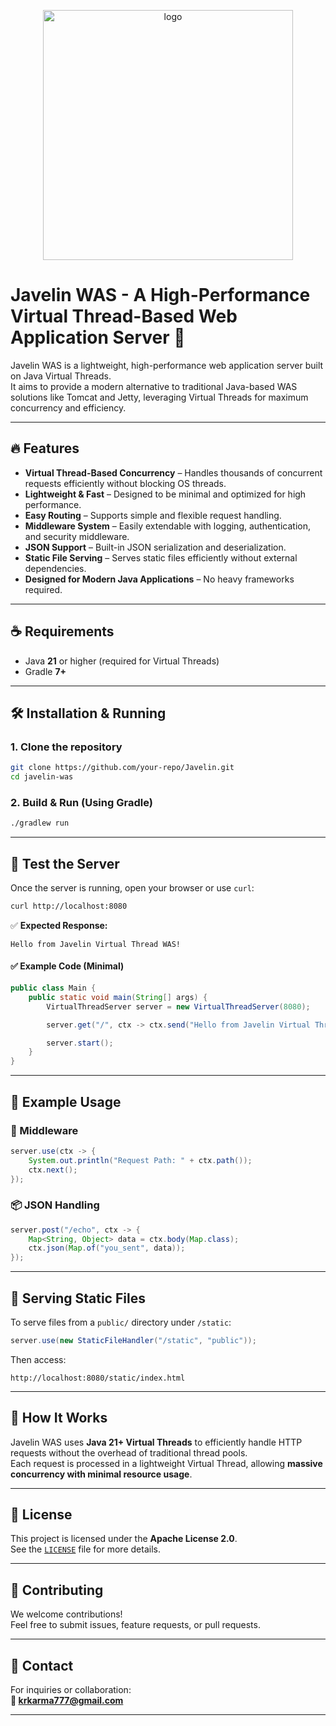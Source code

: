 <p align="center">
  <img src="https://github.com/user-attachments/assets/16897406-0432-4734-a59f-26f85e5cf038" alt="logo" width="400" />
</p>

# Javelin WAS - A High-Performance Virtual Thread-Based Web Application Server 🚀

Javelin WAS is a lightweight, high-performance web application server built on Java Virtual Threads.  
It aims to provide a modern alternative to traditional Java-based WAS solutions like Tomcat and Jetty, leveraging Virtual Threads for maximum concurrency and efficiency.

---

## 🔥 Features
- **Virtual Thread-Based Concurrency** – Handles thousands of concurrent requests efficiently without blocking OS threads.
- **Lightweight & Fast** – Designed to be minimal and optimized for high performance.
- **Easy Routing** – Supports simple and flexible request handling.
- **Middleware System** – Easily extendable with logging, authentication, and security middleware.
- **JSON Support** – Built-in JSON serialization and deserialization.
- **Static File Serving** – Serves static files efficiently without external dependencies.
- **Designed for Modern Java Applications** – No heavy frameworks required.

---

## ☕ Requirements
- Java **21** or higher (required for Virtual Threads)
- Gradle **7+**

---

## 🛠️ Installation & Running

### 1. Clone the repository
```sh
git clone https://github.com/your-repo/Javelin.git
cd javelin-was
```

### 2. Build & Run (Using Gradle)
```sh
./gradlew run
```

---

## 🚀 Test the Server

Once the server is running, open your browser or use `curl`:

```sh
curl http://localhost:8080
```

✅ **Expected Response:**
```
Hello from Javelin Virtual Thread WAS!
```

#### ✅ Example Code (Minimal)
```java
public class Main {
    public static void main(String[] args) {
        VirtualThreadServer server = new VirtualThreadServer(8080);

        server.get("/", ctx -> ctx.send("Hello from Javelin Virtual Thread WAS!"));

        server.start();
    }
}
```

---

## 🧪 Example Usage

### 🧩 Middleware
```java
server.use(ctx -> {
    System.out.println("Request Path: " + ctx.path());
    ctx.next();
});
```

### 📦 JSON Handling
```java
server.post("/echo", ctx -> {
    Map<String, Object> data = ctx.body(Map.class);
    ctx.json(Map.of("you_sent", data));
});
```

---

## 📁 Serving Static Files
To serve files from a `public/` directory under `/static`:

```java
server.use(new StaticFileHandler("/static", "public"));
```

Then access:
```
http://localhost:8080/static/index.html
```

---

## 🧠 How It Works

Javelin WAS uses **Java 21+ Virtual Threads** to efficiently handle HTTP requests without the overhead of traditional thread pools.  
Each request is processed in a lightweight Virtual Thread, allowing **massive concurrency with minimal resource usage**.

---

## 📜 License
This project is licensed under the **Apache License 2.0**.  
See the [`LICENSE`](LICENSE) file for more details.

---

## 👥 Contributing
We welcome contributions!  
Feel free to submit issues, feature requests, or pull requests.

---

## 📧 Contact
For inquiries or collaboration:  
**📩 krkarma777@gmail.com**

---
